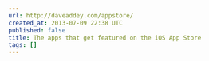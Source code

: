 ```yaml
---
url: http://daveaddey.com/appstore/
created_at: 2013-07-09 22:38 UTC
published: false
title: The apps that get featured on the iOS App Store
tags: []
---
```



